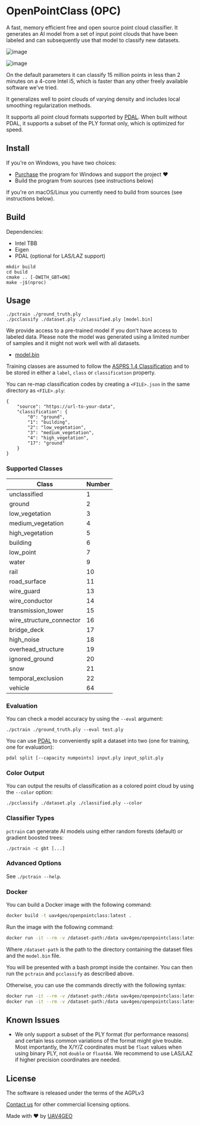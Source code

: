 # OpenPointClass (OPC)

A fast, memory efficient free and open source point cloud classifier. It generates an AI model from a set of input point clouds that have been labeled and can subsequently use that model to classify new datasets.

![image](https://user-images.githubusercontent.com/1951843/226082918-296e183a-964f-4564-86ad-c56764e2e090.png)

![image](https://user-images.githubusercontent.com/1951843/222988854-afd47307-8ded-4c23-a322-f3c718ce70b8.png)

On the default parameters it can classify 15 million points in less than 2 minutes on a 4-core Intel i5, which is faster than any other freely available software we've tried.

It generalizes well to point clouds of varying density and includes local smoothing regularization methods.

It supports all point cloud formats supported by [PDAL](https://pdal.io/en/latest/stages/readers.html). When built without PDAL, it supports a subset of the PLY format only, which is optimized for speed.

## Install

If you're on Windows, you have two choices:
 * [Purchase](http://sites.fastspring.com/masseranolabs/product/openpointclassforwindows) the program for Windows and support the project ❤️
 * Build the program from sources (see instructions below)

If you're on macOS/Linux you currently need to build from sources (see instructions below).

## Build

Dependencies:
 * Intel TBB
 * Eigen
 * PDAL (optional for LAS/LAZ support)

```
mkdir build
cd build
cmake .. [-DWITH_GBT=ON]
make -j$(nproc)
```

## Usage

```
./pctrain ./ground_truth.ply
./pcclassify ./dataset.ply ./classified.ply [model.bin]
```

We provide access to a pre-trained model if you don't have access to labeled data. Please note the model was generated using a limited number of samples and it might not work well with all datasets.

 * [model.bin](https://github.com/uav4geo/OpenPointClass/releases/download/v1.1.1/model.zip)

Training classes are assumed to follow the [ASPRS 1.4 Classification](https://www.asprs.org/wp-content/uploads/2019/03/LAS_1_4_r14.pdf) and to be stored in either a `label`, `class` or `classification` property.

You can re-map classification codes by creating a `<FILE>.json` in the same directory as `<FILE>.ply`:

```
{
    "source": "https://url-to-your-data",
    "classification": {
        "0": "ground",
        "1": "building",
        "2": "low_vegetation",
        "3": "medium_vegetation",
        "4": "high_vegetation",
        "17": "ground"
    }
}
```

### Supported Classes

| Class | Number |
--------|---------
| unclassified | 1 |
| ground | 2 |
| low_vegetation | 3 |
| medium_vegetation | 4 |
| high_vegetation | 5 |
| building | 6 |
| low_point | 7 |
| water | 9 |
| rail | 10 |
| road_surface | 11 |
| wire_guard | 13 |
| wire_conductor | 14 |
| transmission_tower | 15 |
| wire_structure_connector | 16 |
| bridge_deck | 17 |
| high_noise | 18 |
| overhead_structure | 19 |
| ignored_ground | 20 |
| snow | 21 |
| temporal_exclusion | 22 |
| vehicle | 64 |

### Evaluation

You can check a model accuracy by using the `--eval` argument:

`./pctrain ./ground_truth.ply --eval test.ply`

You can use [PDAL](https://pdal.io) to conveniently split a dataset into two (one for training, one for evaluation):

`pdal split [--capacity numpoints] input.ply input_split.ply`

### Color Output

You can output the results of classification as a colored point cloud by using the `--color` option:

`./pcclassify ./dataset.ply ./classified.ply --color`

### Classifier Types

`pctrain` can generate AI models using either random forests (default) or gradient boosted trees:

`./pctrain -c gbt [...]`

### Advanced Options

See `./pctrain --help`.

### Docker

You can build a Docker image with the following command:

```bash
docker build -t uav4geo/openpointclass:latest .
```

Run the image with the following command:

```bash
docker run -it --rm -v /dataset-path:/data uav4geo/openpointclass:latest bash
```
Where `/dataset-path` is the path to the directory containing the dataset files and the `model.bin` file.

You will be presented with a bash prompt inside the container. You can then run the `pctrain` and `pcclassify` as described above.

Otherwise, you can use the commands directly with the following syntax:

```bash
docker run -it --rm -v /dataset-path:/data uav4geo/openpointclass:latest pctrain /data/ground_truth.ply
docker run -it --rm -v /dataset-path:/data uav4geo/openpointclass:latest pcclassify /data/dataset.ply /data/classified.ply /data/model.bin
```

## Known Issues

 * We only support a subset of the PLY format (for performance reasons) and certain less common variations of the format might give trouble. Most importantly, the X/Y/Z coordinates must be `float` values when using binary PLY, not `double` or `float64`. We recommend to use LAS/LAZ if higher precision coordinates are needed.

## License

The software is released under the terms of the AGPLv3

[Contact us](https://uav4geo.com/contact) for other commercial licensing options.

Made with ❤️ by [UAV4GEO](https://uav4geo.com)
